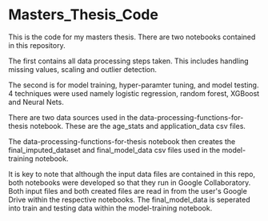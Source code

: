 # Masters_Thesis_Code
This is the code for my masters thesis. There are two notebooks contained in this repository.

The first contains all data processing steps taken. This includes handling missing values, scaling and outlier detection. 

The second is for model training, hyper-paramter tuning, and model testing. 4 techniques were used namely logistic regression, random forest, XGBoost and Neural Nets.

There are two data sources used in the data-processing-functions-for-thesis notebook. These are the age_stats and application_data csv files. 

The data-processing-functions-for-thesis notebook then creates the final_imputed_dataset and final_model_data csv files used in the model-training notebook. 

It is key to note that although the input data files are contained in this repo, both notebooks were developed so that they run in Google Collaboratory. Both input files and both created files are read in from the user's Google Drive within the respective notebooks. The final_model_data is seperated into train and testing data within the model-training notebook. 
